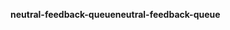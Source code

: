 <span data-ttu-id="f273f-101">**neutral-feedback-queue**</span><span class="sxs-lookup"><span data-stu-id="f273f-101">**neutral-feedback-queue**</span></span>